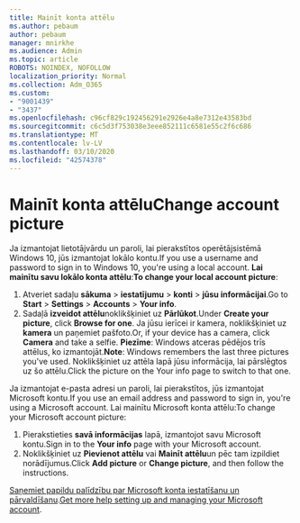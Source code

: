 ```yaml
---
title: Mainīt konta attēlu
ms.author: pebaum
author: pebaum
manager: mnirkhe
ms.audience: Admin
ms.topic: article
ROBOTS: NOINDEX, NOFOLLOW
localization_priority: Normal
ms.collection: Adm_O365
ms.custom:
- "9001439"
- "3437"
ms.openlocfilehash: c96cf829c192456291e2926e4a8e7312e43583bd
ms.sourcegitcommit: c6c5d3f753038e3eee852111c6581e55c2f6c686
ms.translationtype: MT
ms.contentlocale: lv-LV
ms.lasthandoff: 03/10/2020
ms.locfileid: "42574378"
---
```

# <a name="change-account-picture"></a><span data-ttu-id="8f831-102">Mainīt konta attēlu</span><span class="sxs-lookup"><span data-stu-id="8f831-102">Change account picture</span></span>

<span data-ttu-id="8f831-103">Ja izmantojat lietotājvārdu un paroli, lai pierakstītos operētājsistēmā Windows 10, jūs izmantojat lokālo kontu.</span><span class="sxs-lookup"><span data-stu-id="8f831-103">If you use a username and password to sign in to Windows 10, you're using a local account.</span></span> <span data-ttu-id="8f831-104">**Lai mainītu savu lokālo konta attēlu**:</span><span class="sxs-lookup"><span data-stu-id="8f831-104">**To change your local account picture**:</span></span>

1. <span data-ttu-id="8f831-105">Atveriet sadaļu **sākuma** > **iestatījumu** > **konti** > **jūsu informācijai**.</span><span class="sxs-lookup"><span data-stu-id="8f831-105">Go to **Start** > **Settings** > **Accounts** > **Your info**.</span></span>
2. <span data-ttu-id="8f831-106">Sadaļā **izveidot attēlu**noklikšķiniet uz **Pārlūkot**.</span><span class="sxs-lookup"><span data-stu-id="8f831-106">Under **Create your picture**, click **Browse for one**.</span></span> <span data-ttu-id="8f831-107">Ja jūsu ierīcei ir kamera, noklikšķiniet uz **kamera** un paņemiet pašfoto.</span><span class="sxs-lookup"><span data-stu-id="8f831-107">Or, if your device has a camera, click **Camera** and take a selfie.</span></span> 
    <span data-ttu-id="8f831-108">**Piezīme**: Windows atceras pēdējos trīs attēlus, ko izmantojāt.</span><span class="sxs-lookup"><span data-stu-id="8f831-108">**Note**: Windows remembers the last three pictures you've used.</span></span> <span data-ttu-id="8f831-109">Noklikšķiniet uz attēla lapā jūsu informācija, lai pārslēgtos uz šo attēlu.</span><span class="sxs-lookup"><span data-stu-id="8f831-109">Click the picture on the Your info page to switch to that one.</span></span>

<span data-ttu-id="8f831-110">Ja izmantojat e-pasta adresi un paroli, lai pierakstītos, jūs izmantojat Microsoft kontu.</span><span class="sxs-lookup"><span data-stu-id="8f831-110">If you use an email address and password to sign in, you're using a Microsoft account.</span></span> <span data-ttu-id="8f831-111">Lai mainītu Microsoft konta attēlu:</span><span class="sxs-lookup"><span data-stu-id="8f831-111">To change your Microsoft account picture:</span></span>

1. <span data-ttu-id="8f831-112">Pierakstieties **savā informācijas** lapā, izmantojot savu Microsoft kontu.</span><span class="sxs-lookup"><span data-stu-id="8f831-112">Sign in to the **Your info** page with your Microsoft account.</span></span>
2. <span data-ttu-id="8f831-113">Noklikšķiniet uz **Pievienot attēlu** vai **Mainīt attēlu**un pēc tam izpildiet norādījumus.</span><span class="sxs-lookup"><span data-stu-id="8f831-113">Click **Add picture** or **Change picture**, and then follow the instructions.</span></span>

<span data-ttu-id="8f831-114">[Saņemiet papildu palīdzību par Microsoft konta iestatīšanu un pārvaldīšanu](https://support.microsoft.com/products/microsoft-account?category=manage-account).</span><span class="sxs-lookup"><span data-stu-id="8f831-114">[Get more help setting up and managing your Microsoft account](https://support.microsoft.com/products/microsoft-account?category=manage-account).</span></span>
